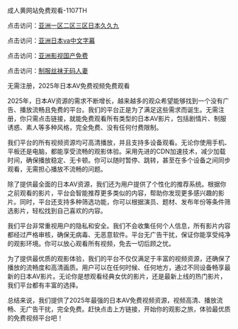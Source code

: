 成人黄网站免费观看-1107TH

点击访问：<a href="https://heiliaoxqkkct.pages.dev/">亚洲一区二区三区日本久久九</a>

点击访问：<a href="https://heiliaowt0d7p.pages.dev/">亚洲日本va中文字幕</a>

点击访问：<a href="https://heiliaowzu4ur.pages.dev/">亚洲影视国产免费</a>

点击访问：<a href="https://heiliaoxwd5i8.pages.dev/">制服丝袜无码人妻</a>

无需注册，2025年日本AV免费视频免费观看

2025年，日本AV资源的需求不断增长，越来越多的观众希望能够找到一个没有广告、播放流畅且免费的平台。我们的平台正是为了满足这些需求而诞生。无需注册，你只需点击链接，就能免费观看所有类型的日本AV影片，包括剧情片、制服诱惑、素人等多种风格，完全免费、没有任何付费限制。

我们平台的所有视频资源均可高清播放，并且支持多设备观看。无论你使用手机、平板还是电脑，都能享受流畅的观影体验。采用先进的CDN加速技术，减少加载时间，确保播放稳定、无卡顿。你可以随时暂停、跳转，甚至在多个设备之间同步观看，无需担心播放不流畅的问题。

除了提供最全面的日本AV资源，我们还为用户提供了个性化的推荐系统。根据你之前观看的影片，平台会智能推荐更多类似的内容，帮助你发现更多感兴趣的影片。同时，平台还支持多种筛选功能，你可以根据演员、题材、发布年份等条件筛选影片，轻松找到自己喜欢的内容。

我们平台非常重视用户的隐私和安全。我们不会收集任何个人信息，所有影片内容都经过严格审核，确保无病毒、无恶意软件。平台无广告干扰，保证你能享受纯净的观影环境。你可以放心观看所有视频，免去一切后顾之忧。

为了提供最优质的观影体验，我们的平台不仅仅满足于丰富的视频资源，还确保了播放的流畅度和高清画质。用户可以在任何时候、任何地方，通过不同设备畅享最新的日本AV影片。无论你是想观看经典女优的影片，还是最新上线的热门影片，我们平台都有丰富的选择。

总结来说，我们提供了2025年最强的日本AV免费视频资源，视频高清、播放流畅、无广告干扰，完全免费。赶快点击上方链接，开始你的观影之旅，体验最优质的免费视频平台吧！

<span style="display:none;">[Canonical link](https://github.com/bts89463/av7984)</span>
